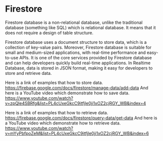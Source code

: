 # Firestore

Firestore database is a non-relational database, unlike the traditional database (something like SQL) which is relational database. It means that it does not require a design of table structure. 

Firestore database uses a document structure to store data, which is a collection of key-value pairs. Moreover, Firestore database is suitable for small and medium-sized applications, with real-time performance and easy-to-use APIs. It is one of the core services provided by Firestore database and can help developers quickly build real-time applications. In Realtime Database, data is stored in JSON format, making it easy for developers to store and retrieve data.

Here is a link of examples that how to store data.
https://firebase.google.com/docs/firestore/manage-data/add-data
And here is a YouTube video which demonstrate how to save data.
https://www.youtube.com/watch?v=zpQle4SBRfg&list=PL4cUxeGkcC9itfjle0ji1xOZ2cjRGY_WB&index=4

Here is a link of examples that how to retrieve data.
https://firebase.google.com/docs/firestore/query-data/get-data
And here is a YouTube video which demonstrate how to retrieve data.
https://www.youtube.com/watch?v=mYyPbfpoZeM&list=PL4cUxeGkcC9itfjle0ji1xOZ2cjRGY_WB&index=6